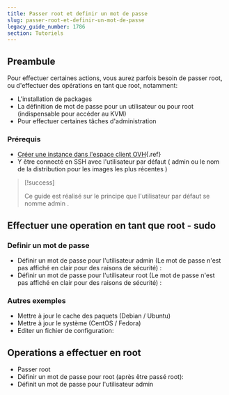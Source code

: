 ```yaml
---
title: Passer root et definir un mot de passe
slug: passer-root-et-definir-un-mot-de-passe
legacy_guide_number: 1786
section: Tutoriels
---
```



## Preambule
Pour effectuer certaines actions, vous aurez parfois besoin de passer root, ou d'effectuer des opérations en tant que root, notamment:

- L'installation de packages
- La définition de mot de passe pour un utilisateur ou pour root (indispensable pour accéder au KVM)
- Pour effectuer certaines tâches d'administration


### Prérequis
- [Créer une instance dans l'espace client OVH](../guide.fr-fr.md){.ref}
- Y être connecté en SSH avec l'utilisateur par défaut ( admin ou le nom de la distribution pour les images les plus récentes )



> [!success]
>
> Ce guide est réalisé sur le principe que l'utilisateur par défaut se nomme
> admin .
> 


## Effectuer une operation en tant que root - sudo

### Definir un mot de passe
- Définir un mot de passe pour l'utilisateur admin (Le mot de passe n'est pas affiché en clair pour des raisons de sécurité) :
- Définir un mot de passe pour l'utilisateur root (Le mot de passe n'est pas affiché en clair pour des raisons de sécurité) :


### Autres exemples
- Mettre à jour le cache des paquets (Debian / Ubuntu)
- Mettre à jour le système (CentOS / Fedora)
- Editer un fichier de configuration:


## Operations a effectuer en root
- Passer root
- Définir un mot de passe pour root (après être passé root):
- Définit un mot de passe pour l'utilisateur admin